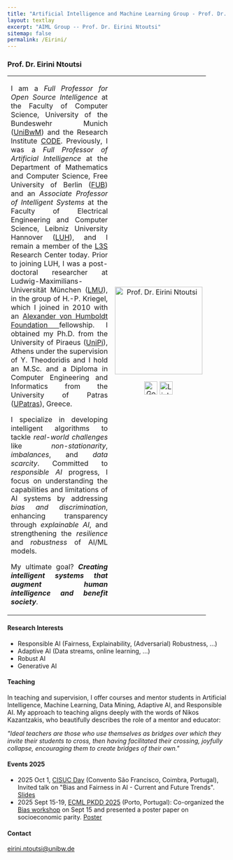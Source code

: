```yaml
---
title: "Artificial Intelligence and Machine Learning Group - Prof. Dr. Eirini Ntoutsi"
layout: textlay
excerpt: "AIML Group -- Prof. Dr. Eirini Ntoutsi"
sitemap: false
permalink: /Eirini/
---
```


### Prof. Dr. Eirini Ntoutsi

<table style="border-collapse: collapse; width: 90%;" border="0">
<tbody>
<tr>
<td style="width: 70%; text-align: justify;">
<p>I am a <em>Full Professor for Open Source Intelligence</em> at the Faculty of Computer Science, University of the Bundeswehr Munich (<a href="https://www.unibw.de/" target="_new">UniBwM</a>) and the Research Institute <a href="https://www.unibw.de/code" target="_new">CODE</a>. Previously, I was a <em>Full Professor of Artificial Intelligence</em> at the Department of Mathematics and Computer Science, Free University of Berlin (<a href="https://www.fu-berlin.de/" target="_new">FUB</a>) and an <em>Associate Professor of Intelligent Systems</em> at the Faculty of Electrical Engineering and Computer Science, Leibniz University Hannover (<a href="https://www.uni-hannover.de/en/" target="_new">LUH</a>), and I remain a member of the <a href="https://www.l3s.de/" target="_new">L3S</a> Research Center today. 
Prior to joining LUH, I was a post-doctoral researcher at Ludwig-Maximilians-Universität München (<a href="" target="_new">LMU</a>), in the group of H.-P. Kriegel, which I joined in 2010 with an <a href="https://www.humboldt-foundation.de/en/" target="_new">Alexander von Humboldt Foundation </a>fellowship. I obtained my Ph.D. from the University of Piraeus (<a href="http://unipi.gr/" target="_new">UniPi</a>), Athens under the supervision of Y. Theodoridis and I hold an M.Sc. and a Diploma in Computer Engineering and Informatics from the University of Patras (<a href="https://www.upatras.gr/" target="_new">UPatras</a>), Greece.</p>

<p>I specialize in developing intelligent algorithms to tackle <em>real-world challenges</em> like <em>non-stationarity</em>, <em>imbalances</em>, and <em>data scarcity</em>. Committed to <em>responsible AI</em> progress, I focus on understanding the capabilities and limitations of AI systems by addressing <em>bias and discrimination</em>, enhancing transparency through <em>explainable AI</em>, and strengthening the <em>resilience</em> and <em>robustness</em> of AI/ML models.</p>

My ultimate goal? <strong><em>Creating intelligent systems that augment human intelligence and benefit society</em></strong>.
</td>
<td style="width: 30%; text-align: center;">
<img src="{{ site.baseurl }}/images/teampic/Eirini.jpg" alt="Prof. Dr. Eirini Ntoutsi" width="200"/><br>

  <a href="https://scholar.google.com/citations?user=RdA9uxYAAAAJ&hl=en"><img src="https://upload.wikimedia.org/wikipedia/commons/thumb/c/c7/Google_Scholar_logo.svg/512px-Google_Scholar_logo.svg.png?20200110094142" alt="Google Scholar" width="30" height="30"/></a>
<a href="https://www.linkedin.com/in/eirinintoutsi/"><img src="https://upload.wikimedia.org/wikipedia/commons/thumb/c/ca/LinkedIn_logo_initials.png/600px-LinkedIn_logo_initials.png" alt="LinkedIn"  width="30" height="30"/></a>
</td>
</tr>
</tbody>
</table>

#### Research Interests
<ul>
  <li>Responsible AI (Fairness, Explainability, (Adversarial) Robustness, ...)</li>
  <li>Adaptive AI (Data streams, online learning, ...)</li>
  <li>Robust AI</li>
  <li>Generative AI</li>
</ul>

#### Teaching
<p>In teaching and supervision, I offer courses and mentor students in Artificial Intelligence, Machine Learning, Data Mining, Adaptive AI, and Responsible AI. My approach to teaching aligns deeply with the words of Nikos Kazantzakis, who beautifully describes the role of a mentor and educator:
  
<em>"Ideal teachers are those who use themselves as bridges over which they invite their students to cross, then having facilitated their crossing, joyfully collapse, encouraging them to create bridges of their own." </em></p>

#### Events 2025
<ul>
  <li>2025 Oct 1, <a href="https://www.cisuc.uc.pt/en">CISUC Day</a> (Convento São Francisco, Coimbra, Portugal), Invited talk on "Bias and Fairness in AI - Current and Future Trends". <a href="{{ site.baseurl }}/files/25.Coimbra(Keynote@CISUC).pdf">Slides</a>
  <li>2025 Sept 15-19, <a href="https://ecmlpkdd.org/2025/">ECML PKDD 2025</a> (Porto, Portugal): Co-organized the <a href="https://sites.google.com/view/bias-2025-ecmlpkdd/">Bias workshop</a> on Sept 15 and presented a poster paper on socioeconomic parity.
<a href="{{ site.baseurl }}/files/25.FAccT.poster.pdf">Poster</a>
  </li>
</ul>


#### Contact
eirini.ntoutsi@unibw.de
